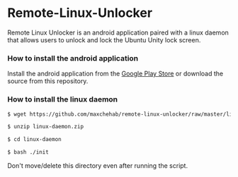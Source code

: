# Remote-Linux-Unlocker
Remote Linux Unlocker is an android application paired with a linux daemon that allows users to unlock and lock the Ubuntu Unity lock screen.

### How to install the android application
Install the android application from the [Google Play Store](https://play.google.com/store/apps/details?id=com.maxchehab.remotelinuxunlocker) or download the source from this repository.

### How to install the linux daemon

```sh
$ wget https://github.com/maxchehab/remote-linux-unlocker/raw/master/linux-daemon/linux-daemon.zip

$ unzip linux-daemon.zip

$ cd linux-daemon

$ bash ./init
```

Don't move/delete this directory even after running the script.